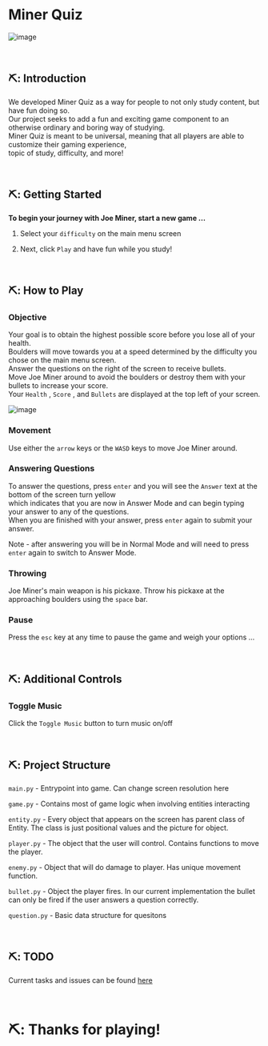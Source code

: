 # Miner Quiz

![image](https://github.com/Fall2023-CS4090-Group-2/capstone-project-2023/assets/103133688/e34efb7d-b483-46e4-b833-8df645083b47)

<!--~~~~~~~~~~~~~~~~~~~~~~~~~~~~~~~~~~~~~~~~~~~~~~~~~~~~~~~~~~~~~~~~~-->
<br/><center></center>
<!--~~~~~~~~~~~~~~~~~~~~~~~~~~~~~~~~~~~~~~~~~~~~~~~~~~~~~~~~~~~~~~~~~-->

## ⛏️: Introduction

We developed Miner Quiz as a way for people to not only study content, but have fun doing so.  
Our project seeks to add a fun and exciting game component to an otherwise ordinary and boring way of studying.  
Miner Quiz is meant to be universal, meaning that all players are able to customize their gaming experience,  
topic of study, difficulty, and more!  

<!--~~~~~~~~~~~~~~~~~~~~~~~~~~~~~~~~~~~~~~~~~~~~~~~~~~~~~~~~~~~~~~~~~-->
<br/><center></center>
<!--~~~~~~~~~~~~~~~~~~~~~~~~~~~~~~~~~~~~~~~~~~~~~~~~~~~~~~~~~~~~~~~~~-->

## ⛏️: Getting Started

**To begin your journey with Joe Miner, start a new game ...**  

1. Select your `difficulty` on the main menu screen  
    
2. Next, click `Play` and have fun while you study!  

<!--~~~~~~~~~~~~~~~~~~~~~~~~~~~~~~~~~~~~~~~~~~~~~~~~~~~~~~~~~~~~~~~~~-->
<br/><center></center>
<!--~~~~~~~~~~~~~~~~~~~~~~~~~~~~~~~~~~~~~~~~~~~~~~~~~~~~~~~~~~~~~~~~~-->

## ⛏️: How to Play

### Objective <a id="objective"/> 

Your goal is to obtain the highest possible score before you lose all of your health.     
Boulders will move towards you at a speed determined by the difficulty you chose on the main menu screen.    
Answer the questions on the right of the screen to receive bullets.   
Move Joe Miner around to avoid the boulders or destroy them with your bullets to increase your score.    
Your `Health` , `Score` , and `Bullets` are displayed at the top left of your screen.  

![image](https://github.com/Fall2023-CS4090-Group-2/capstone-project-2023/assets/103133688/fdacc10d-deb3-4485-ac19-26de899af847)

### Movement <a id="movement"/>   

Use either the `arrow` keys or the `WASD` keys to move Joe Miner around.  

### Answering Questions <a id="answeringquestions"/>     

To answer the questions, press `enter` and you will see the `Answer` text at the bottom of the screen turn yellow    
which indicates that you are now in Answer Mode and can begin typing your answer to any of the questions.    
When you are finished with your answer, press `enter` again to submit your answer.      

Note - after answering you will be in Normal Mode and will need to press `enter` again to switch to Answer Mode.   

### Throwing <a id="throwing"/>    

Joe Miner's main weapon is his pickaxe. Throw his pickaxe at the approaching boulders using the `space` bar.  

### Pause <a id="pause"/>    

Press the `esc` key at any time to pause the game and weigh your options ...  

<!--~~~~~~~~~~~~~~~~~~~~~~~~~~~~~~~~~~~~~~~~~~~~~~~~~~~~~~~~~~~~~~~~~-->
<br/><center></center>
<!--~~~~~~~~~~~~~~~~~~~~~~~~~~~~~~~~~~~~~~~~~~~~~~~~~~~~~~~~~~~~~~~~~-->

## ⛏️: Additional Controls

### Toggle Music <a id="togglemusic"/>     

Click the `Toggle Music` button to turn music on/off    

<!--~~~~~~~~~~~~~~~~~~~~~~~~~~~~~~~~~~~~~~~~~~~~~~~~~~~~~~~~~~~~~~~~~-->
<br/><center></center>
<!--~~~~~~~~~~~~~~~~~~~~~~~~~~~~~~~~~~~~~~~~~~~~~~~~~~~~~~~~~~~~~~~~~-->

## ⛏️: Project Structure

`main.py` - Entrypoint into game. Can change screen resolution here

`game.py` - Contains most of game logic when involving entities interacting

`entity.py` - Every object that appears on the screen has parent class of Entity. The class is just positional values and the picture for object.

`player.py` - The object that the user will control. Contains functions to move the player.

`enemy.py` - Object that will do damage to player. Has unique movement function.

`bullet.py` - Object the player fires. In our current implementation the bullet can only be fired if the user answers a question correctly.

`question.py` - Basic data structure for quesitons

<!--~~~~~~~~~~~~~~~~~~~~~~~~~~~~~~~~~~~~~~~~~~~~~~~~~~~~~~~~~~~~~~~~~-->
<br/><center></center>
<!--~~~~~~~~~~~~~~~~~~~~~~~~~~~~~~~~~~~~~~~~~~~~~~~~~~~~~~~~~~~~~~~~~-->

## ⛏️: TODO

Current tasks and issues can be found [here](https://github.com/orgs/Fall2023-CS4090-Group-2/projects/1/views/1)

<!--~~~~~~~~~~~~~~~~~~~~~~~~~~~~~~~~~~~~~~~~~~~~~~~~~~~~~~~~~~~~~~~~~-->
<br/><center></center>
<!--~~~~~~~~~~~~~~~~~~~~~~~~~~~~~~~~~~~~~~~~~~~~~~~~~~~~~~~~~~~~~~~~~-->

# ⛏️: Thanks for playing!
